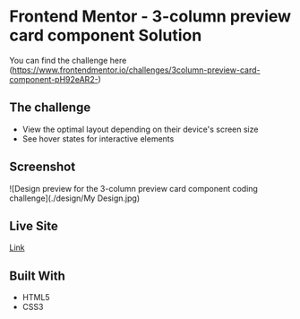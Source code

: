 # Frontend Mentor - 3-column preview card component Solution
 You can find the challenge here (https://www.frontendmentor.io/challenges/3column-preview-card-component-pH92eAR2-)

## The challenge
- View the optimal layout depending on their device's screen size
- See hover states for interactive elements

## Screenshot
![Design preview for the 3-column preview card component coding challenge](./design/My Design.jpg)


## Live Site
[Link](https://salmazakaria.github.io/3-column-preview-card-component-main/)

## Built With
- HTML5
- CSS3

